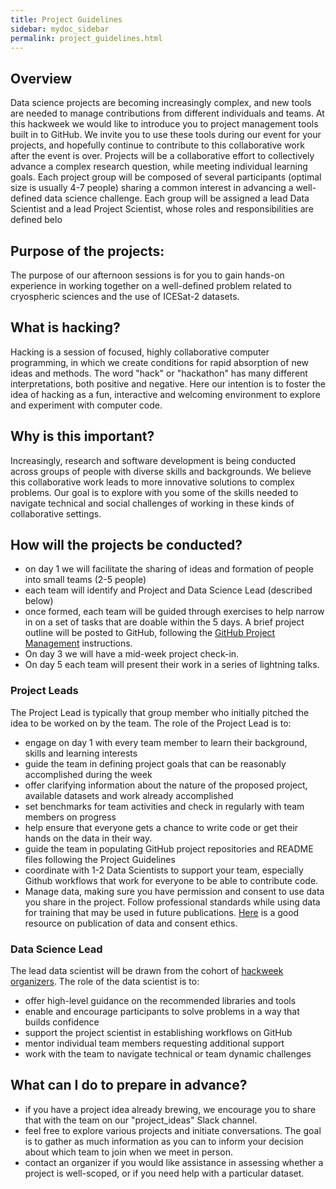 ```yaml
---
title: Project Guidelines
sidebar: mydoc_sidebar
permalink: project_guidelines.html
---
```


## Overview

Data science projects are becoming increasingly complex, and new tools are needed to manage contributions from different individuals and teams. At this hackweek we would like to introduce you to project management tools built in to GitHub. We invite you to use these tools during our event for your projects, and hopefully continue to contribute to this collaborative work after the event is over. Projects will be a collaborative effort to collectively advance a complex research question, while meeting individual learning goals. Each project group will be composed of several participants (optimal size is usually 4-7 people) sharing a common interest in advancing a well-defined data science challenge. Each group will be assigned a lead Data Scientist and a lead Project Scientist, whose roles and responsibilities are defined belo

## Purpose of the projects:

The purpose of our afternoon sessions is for you to gain hands-on experience in working together on a well-defined problem related to cryospheric sciences and the use of ICESat-2 datasets.

## What is hacking?

Hacking is a session of focused, highly collaborative computer programming, in which we create conditions for rapid absorption of new ideas and methods. The word "hack" or "hackathon" has many different interpretations, both positive and negative. Here our intention is to foster the idea of hacking as a fun, interactive and welcoming environment to explore and experiment with computer code.  

## Why is this important?

Increasingly, research and software development is being conducted across groups of people with diverse skills and backgrounds. We believe this collaborative work leads to more innovative solutions to complex problems. Our goal is to explore with you some of the skills needed to navigate technical and social challenges of working in these kinds of collaborative settings.

## How will the projects be conducted?

* on day 1 we will facilitate the sharing of ideas and formation of people into small teams (2-5 people)
* each team will identify and Project and Data Science Lead (described below)
* once formed, each team will be guided through exercises to help narrow in on a set of tasks that are doable within the 5 days. A brief project outline will be posted to GitHub, following the [GitHub Project Management](https://icesat-2hackweek.github.io/wiki/github_project_management.html) instructions.
* On day 3 we will have a mid-week project check-in.
* On day 5 each team will present their work in a series of lightning talks.


### Project Leads

The Project Lead is typically that group member who initially pitched the idea to be worked on by the team. The role of the Project Lead is to:

* engage on day 1 with every team member to learn their background, skills and learning interests
* guide the team in defining project goals that can be reasonably accomplished during the week
* offer clarifying information about the nature of the proposed project, available datasets and work already accomplished
* set benchmarks for team activities and check in regularly with team members on progress
* help ensure that everyone gets a chance to write code or get their hands on the data in their way.  
* guide the team in populating GitHub project repositories and README files following the Project Guidelines
* coordinate with 1-2 Data Scientists to support your team, especially Github workflows that work for everyone to be able to contribute code. 
* Manage data, making sure you have permission and consent to use data you share in the project.  Follow professional standards while using data for training that may be used in future publications.  [Here](https://ethics.agu.org/) is a good resource on publication of data and consent ethics. 

### Data Science Lead

The lead data scientist will be drawn from the cohort of [hackweek organizers](https://icesat-2hackweek.github.io/our-team.html). The role of the data scientist is to:

* offer high-level guidance on the recommended libraries and tools
* enable and encourage participants to solve problems in a way that builds confidence
* support the project scientist in establishing workflows on GitHub
* mentor individual team members requesting additional support
* work with the team to navigate technical or team dynamic challenges

## What can I do to prepare in advance?

* if you have a project idea already brewing, we encourage you to share that with the team on our "project_ideas" Slack channel. 
* feel free to explore various projects and initiate conversations. The goal is to gather as much information as you can to inform your decision about which team to join when we meet in person.
* contact an organizer if you would like assistance in assessing whether a project is well-scoped, or if you need help with a particular dataset.
